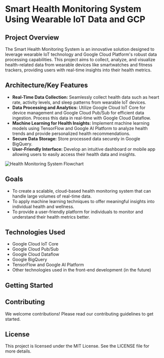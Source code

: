 # Smart Health Monitoring System Using Wearable IoT Data and GCP

## Project Overview

The Smart Health Monitoring System is an innovative solution designed to leverage wearable IoT technology and Google Cloud Platform's robust data processing capabilities. This project aims to collect, analyze, and visualize health-related data from wearable devices like smartwatches and fitness trackers, providing users with real-time insights into their health metrics.

## Architecture/Key Features

+ **Real-Time Data Collection:** Seamlessly collect health data such as heart rate, activity levels, and sleep patterns from wearable IoT devices.
+ **Data Processing and Analytics:** Utilize Google Cloud IoT Core for device management and Google Cloud Pub/Sub for efficient data ingestion. Process this data in real-time with Google Cloud Dataflow.
+ **Machine Learning for Health Insights:** Implement machine learning models using TensorFlow and Google AI Platform to analyze health trends and provide personalized health recommendations.
+ **Secure Data Storage:** Store processed data securely in Google BigQuery.
+ **User-Friendly Interface:** Develop an intuitive dashboard or mobile app allowing users to easily access their health data and insights.

![Health Monitoring System Flowchart](https://github.com/hantien2002/smart-health-monitoring-system/blob/main/SHMS_architecture.png)

## Goals

+ To create a scalable, cloud-based health monitoring system that can handle large volumes of real-time data.
+ To apply machine learning techniques to offer meaningful insights into individual health and wellness.
+ To provide a user-friendly platform for individuals to monitor and understand their health metrics better.

## Technologies Used

+ Google Cloud IoT Core
+ Google Cloud Pub/Sub
+ Google Cloud Dataflow
+ Google BigQuery
+ TensorFlow and Google AI Platform
+ Other technologies used in the front-end development (in the future)

## Getting Started

## Contributing
We welcome contributions! Please read our contributing guidelines to get started.

## License
This project is licensed under the MIT License. See the LICENSE file for more details.






